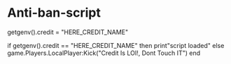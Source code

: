 # Anti-ban-script
getgenv().credit = "HERE_CREDIT_NAME"


if getgenv().credit == "HERE_CREDIT_NAME" then
	print"script loaded"
else
	game.Players.LocalPlayer:Kick("Credit Is LOI!, Dont Touch IT")
end
